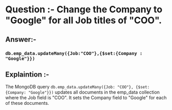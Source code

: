 # Question :- Change the Company to "Google" for all Job titles of "COO".

## Answer:- 

 ### `db.emp_data.updateMany({Job:"COO"},{$set:{Company : "Google"}})`


## Explaintion :- 

The MongoDB query `db.emp_data.updateMany({Job: "COO"}, {$set: {Company: "Google"}})` updates all documents in the emp_data collection where the Job field is "COO". It sets the Company field to "Google" for each of these documents.